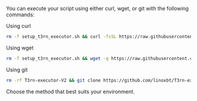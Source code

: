 You can execute your script using either curl, wget, or git with the following commands:

Using curl
```bash
rm -f setup_t3rn_executor.sh && curl -fsSL https://raw.githubusercontent.com/linoxbt/T3rn-executor-V2/main/setup_t3rn_executor.sh -o setup_t3rn_executor.sh && chmod +x setup_t3rn_executor.sh && ./setup_t3rn_executor.sh
```

Using wget
```bash
rm -f setup_t3rn_executor.sh && wget -q https://raw.githubusercontent.com/linoxbt/T3rn-executor-V2/main/setup_t3rn_executor.sh -O setup_t3rn_executor.sh && chmod +x setup_t3rn_executor.sh && ./setup_t3rn_executor.sh
```

Using git
```bash
rm -rf T3rn-executor-V2 && git clone https://github.com/linoxbt/T3rn-executor-V2.git && cd T3rn-executor-V2 && chmod +x setup_t3rn_executor.sh && ./setup_t3rn_executor.sh
```


Choose the method that best suits your environment. 
